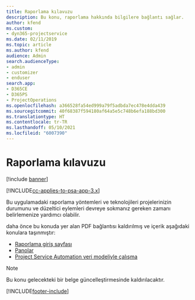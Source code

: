 ```yaml
---
title: Raporlama kılavuzu
description: Bu konu, raporlama hakkında bilgilere bağlantı sağlar.
author: kfend
ms.custom:
- dyn365-projectservice
ms.date: 02/11/2019
ms.topic: article
ms.author: kfend
audience: Admin
search.audienceType:
- admin
- customizer
- enduser
search.app:
- D365CE
- D365PS
- ProjectOperations
ms.openlocfilehash: a366528fa54ed999a79f5adbda7ec478e4dda439
ms.sourcegitcommit: 40f68387f594180af64a5e5c748b6efa188bd300
ms.translationtype: HT
ms.contentlocale: tr-TR
ms.lasthandoff: 05/10/2021
ms.locfileid: "6007390"
---
```

# <a name="reporting-guide"></a>Raporlama kılavuzu

[!include [banner](../../includes/psa-now-project-operations.md)]

[!INCLUDE[cc-applies-to-psa-app-3.x](../../includes/cc-applies-to-psa-app-3x.md)]

Bu uygulamadaki raporlama yöntemleri ve teknolojileri projelerinizin durumunu ve düzeltici eylemleri devreye sokmanız gereken zamanı belirlemenize yardımcı olabilir. 

daha önce bu konuda yer alan PDF bağlantısı kaldırılmış ve içerik aşağıdaki konulara taşınmıştır:

- [Raporlama giriş sayfası](../reports-reporting-dynamics-365-project-service.md)
- [Panolar](../reports-dashboards.md)
- [Project Service Automation veri modeliyle çalışma](../reports-working-project-service-data-model.md)

> [!NOTE]
> Bu konu gelecekteki bir belge güncelleştirmesinde kaldırılacaktır. 


[!INCLUDE[footer-include](../../includes/footer-banner.md)]